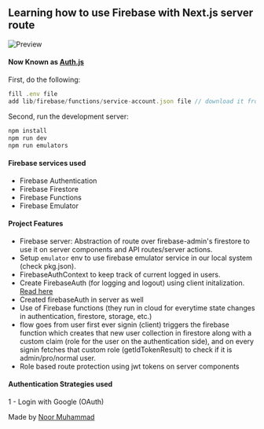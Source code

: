 ## Learning how to use Firebase with Next.js server route

![Preview]()

#### Now Known as [Auth.js](https://authjs.dev/)

First, do the following:

```js
fill .env file
add lib/firebase/functions/service-account.json file // download it from your firebase project setting -> service account

```

Second, run the development server:

```bash
npm install
npm run dev
npm run emulators
```

#### Firebase services used

- Firebase Authentication
- Firebase Firestore
- Firebase Functions
- Firebase Emulator

#### Project Features

- Firebase server: Abstraction of route over firebase-admin's firestore to use it on server components and API routes/server actions.
- Setup `emulator` env to use firebase emulator service in our local system (check pkg.json).
- FirebaseAuthContext to keep track of current logged in users.
- Create FirebaseAuth (for logging and logout) using client initalization. [Read here](https://stackoverflow.com/a/42966170)
- Created firebaseAuth in server as well
- Use of Firebase functions (they run in cloud for everytime state changes in authentication, firestore, storage, etc.)
- flow goes from user first ever signin (client) triggers the firebase function which creates that new user collection in firestore along with a custom claim (role for the user on the authentication side), and on every signin fetches that custom role (getIdTokenResult) to check if it is admin/pro/normal user.
- Role based route protection using jwt tokens on server components

#### Authentication Strategies used

1 - Login with Google (OAuth)

Made by [Noor Muhammad](https://www.linkedin.com/in/connectwithnoor)
